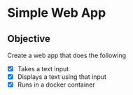 # Simple Web App  

## Objective

Create a web app that does the following

- [x] Takes a text input
- [x] Displays a text using that input
- [x] Runs in a docker container
